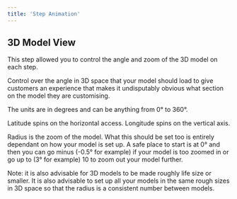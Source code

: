 ```yaml
---
title: 'Step Animation'
---
```


## 3D Model View

This step allowed you to control the angle and zoom of the 3D model on each step.


Control over the angle in 3D space that your model should load to give customers an experience that makes it undisputably obvious what section on the model they are customising. 

The units are in degrees and can be anything from 0° to 360°.

Latitude spins on the horizontal access. Longitude spins on the vertical axis.

Radius is the zoom of the model. What this should be set too is entirely dependant on how your model is set up. A safe place to start is at 0° and then you can go minus (-0.5° for example) if your model is too zoomed in or go up to (3° for example) 10 to zoom out your model further. 

Note: it is also advisable for 3D models to be made roughly life size or smaller. It is also advisable to set up all your models in the same rough sizes in 3D space so that the radius is a consistent number between models. 